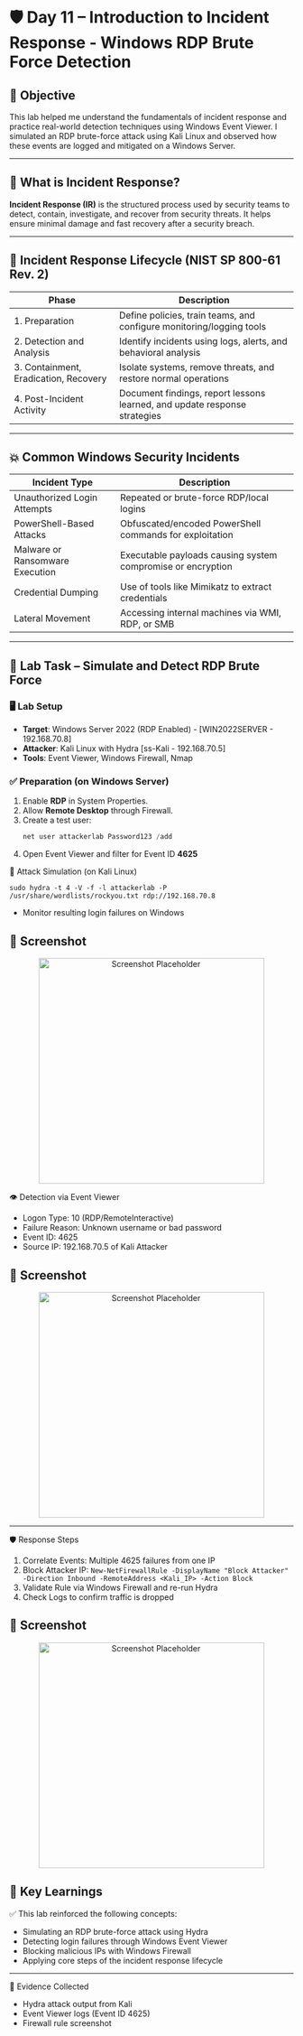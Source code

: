# 🛡️ Day 11 – Introduction to Incident Response - Windows RDP Brute Force Detection

## 📌 Objective
This lab helped me understand the fundamentals of incident response and practice real-world detection techniques using Windows Event Viewer. I simulated an RDP brute-force attack using Kali Linux and observed how these events are logged and mitigated on a Windows Server.

---

## 🧠 What is Incident Response?
**Incident Response (IR)** is the structured process used by security teams to detect, contain, investigate, and recover from security threats. It helps ensure minimal damage and fast recovery after a security breach.

---

## 🔄 Incident Response Lifecycle (NIST SP 800-61 Rev. 2)

| **Phase**                         | **Description**                                                                 |
|----------------------------------|---------------------------------------------------------------------------------|
| 1. Preparation                   | Define policies, train teams, and configure monitoring/logging tools            |
| 2. Detection and Analysis        | Identify incidents using logs, alerts, and behavioral analysis                  |
| 3. Containment, Eradication, Recovery | Isolate systems, remove threats, and restore normal operations           |
| 4. Post-Incident Activity        | Document findings, report lessons learned, and update response strategies       |

---

## 💥 Common Windows Security Incidents

| **Incident Type**                    | **Description**                                                              |
|-------------------------------------|------------------------------------------------------------------------------|
| Unauthorized Login Attempts         | Repeated or brute-force RDP/local logins                                     |
| PowerShell-Based Attacks            | Obfuscated/encoded PowerShell commands for exploitation                      |
| Malware or Ransomware Execution     | Executable payloads causing system compromise or encryption                  |
| Credential Dumping                  | Use of tools like Mimikatz to extract credentials                            |
| Lateral Movement                    | Accessing internal machines via WMI, RDP, or SMB                              |

---

## 🧪 Lab Task – Simulate and Detect RDP Brute Force

### 🖥️ Lab Setup
- **Target**: Windows Server 2022 (RDP Enabled) - [WIN2022SERVER - 192.168.70.8]
- **Attacker**: Kali Linux with Hydra [ss-Kali - 192.168.70.5]
- **Tools**: Event Viewer, Windows Firewall, Nmap

### ✅ Preparation (on Windows Server)
1. Enable **RDP** in System Properties.
2. Allow **Remote Desktop** through Firewall.
3. Create a test user:
   ```powershell
   net user attackerlab Password123 /add
4. Open Event Viewer and filter for Event ID **4625**

🚨 Attack Simulation (on Kali Linux)
```
sudo hydra -t 4 -V -f -l attackerlab -P /usr/share/wordlists/rockyou.txt rdp://192.168.70.8
```

- Monitor resulting login failures on Windows
## 📸 Screenshot
<p align="center">
  <img src="../../Screenshots/Day11-Incident-Response_Attack-Simulation-from-Kali-Linux.png" alt="Screenshot Placeholder" width="400">
</p>


👁️ Detection via Event Viewer
- Logon Type: 10 (RDP/RemoteInteractive)
- Failure Reason: Unknown username or bad password
- Event ID: 4625
- Source IP: 192.168.70.5 of Kali Attacker

## 📸 Screenshot
<p align="center">
  <img src="../../Screenshots/Day11-Incident-Response_Detection-via-Event-Viewer.png" alt="Screenshot Placeholder" width="400">
</p>

---

🛡️ Response Steps
1. Correlate Events: Multiple 4625 failures from one IP
2. Block Attacker IP:
``` New-NetFirewallRule -DisplayName "Block Attacker" -Direction Inbound -RemoteAddress <Kali_IP> -Action Block ```
3. Validate Rule via Windows Firewall and re-run Hydra
4. Check Logs to confirm traffic is dropped

## 📸 Screenshot
<p align="center">
  <img src="../../Screenshots/Day11-Incident Response_Response-Steps-FW-rules_Drop-Logs.png" alt="Screenshot Placeholder" width="400">
</p>


## 🧠 Key Learnings
✅ This lab reinforced the following concepts:

- Simulating an RDP brute-force attack using Hydra
- Detecting login failures through Windows Event Viewer
- Blocking malicious IPs with Windows Firewall
- Applying core steps of the incident response lifecycle

---

📁 Evidence Collected
- Hydra attack output from Kali
- Event Viewer logs (Event ID 4625)
- Firewall rule screenshot
